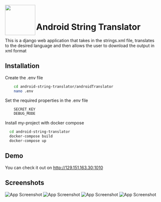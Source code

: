 <a href="http://129.151.163.30:1010" target="_blank"><img src="https://user-images.githubusercontent.com/28120359/209174334-2626515b-48d3-45c6-950f-b43693488e5b.png" align="left" height="100" width="100" ></a>
<br>
# Android String Translator 

This is a django web application that takes in the strings.xml file, translates to the desired language and then allows the user to download the output in xml format



## Installation

Create the .env file 
```bash
    cd android-string-translator/androidTranslator
    nano .env
```
Set the required properties in the .env file
```bash
    SECRET_KEY
    DEBUG_MODE
```

Install my-project with docker compose
```bash
  cd android-string-translator
  docker-compose build
  docker-compose up
```
## Demo

You can check it out on http://129.151.163.30:1010

## Screenshots

![App Screenshot](https://user-images.githubusercontent.com/28120359/209176753-2f3df815-7dac-4816-b415-a4decb52a0bc.png)
![App Screenshot](https://user-images.githubusercontent.com/28120359/209177418-ed2d5e73-fc40-464d-b263-e0f8d1fbf86b.png)
![App Screenshot](https://user-images.githubusercontent.com/28120359/209177561-debf2ddd-fd4b-40f2-a8a8-c1c43e4b54a8.png)
![App Screenshot](https://user-images.githubusercontent.com/28120359/209178139-d720fa40-8ba3-4df6-a34c-1951a9eb4ed5.png)
